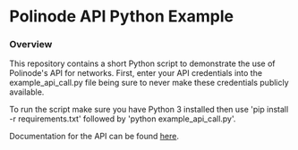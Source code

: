 Polinode API Python Example
==============================

### Overview

This repository contains a short Python script to demonstrate the use of Polinode's API for networks. First, enter your API credentials into the example_api_call.py file being sure to never make these credentials publicly available.

To run the script make sure you have Python 3 installed then use 'pip install -r requirements.txt' followed by 'python example_api_call.py'.

Documentation for the API can be found [here](https://docs.google.com/document/d/1ggtAeMSnCo9gSuxMicrbCKCp_5Th-0IPsKbniDA8Xqg/edit?usp=sharing).